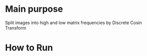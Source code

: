 # Main purpose

Split images into high and low matrix frequencies by Discrete Cosin Transform

# How to Run
